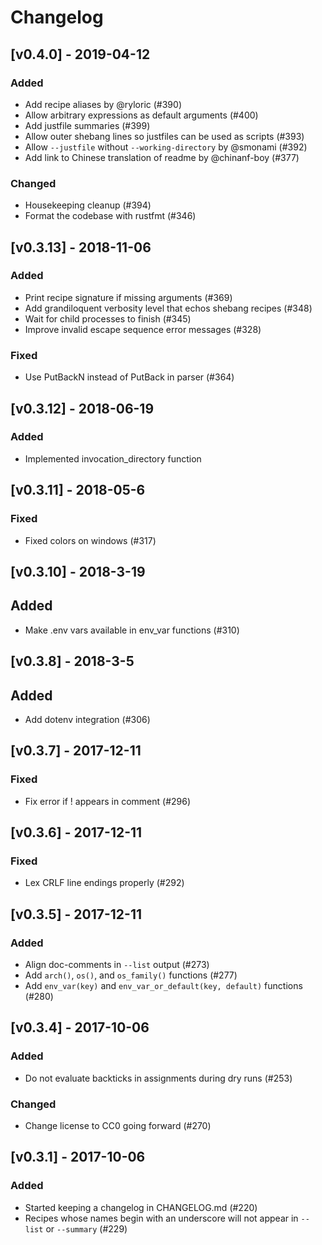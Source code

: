 # Changelog

## [v0.4.0] - 2019-04-12
### Added
- Add recipe aliases by @ryloric (#390)
- Allow arbitrary expressions as default arguments (#400)
- Add justfile summaries (#399)
- Allow outer shebang lines so justfiles can be used as scripts (#393)
- Allow `--justfile` without `--working-directory` by @smonami (#392)
- Add link to Chinese translation of readme by @chinanf-boy (#377)

### Changed
- Housekeeping cleanup (#394)
- Format the codebase with rustfmt (#346)

## [v0.3.13] - 2018-11-06
### Added
- Print recipe signature if missing arguments (#369)
- Add grandiloquent verbosity level that echos shebang recipes (#348)
- Wait for child processes to finish (#345)
- Improve invalid escape sequence error messages (#328)

### Fixed
- Use PutBackN instead of PutBack in parser (#364)

## [v0.3.12] - 2018-06-19
### Added
- Implemented invocation_directory function

## [v0.3.11] - 2018-05-6
### Fixed
- Fixed colors on windows (#317)

## [v0.3.10] - 2018-3-19
## Added
- Make .env vars available in env_var functions (#310)

## [v0.3.8] - 2018-3-5
## Added
- Add dotenv integration (#306)

## [v0.3.7] - 2017-12-11
### Fixed
- Fix error if ! appears in comment (#296)

## [v0.3.6] - 2017-12-11
### Fixed
- Lex CRLF line endings properly (#292)

## [v0.3.5] - 2017-12-11
### Added
- Align doc-comments in `--list` output (#273)
- Add `arch()`, `os()`, and `os_family()` functions (#277)
- Add `env_var(key)` and `env_var_or_default(key, default)` functions (#280)

## [v0.3.4] - 2017-10-06
### Added
- Do not evaluate backticks in assignments during dry runs (#253)

### Changed
- Change license to CC0 going forward (#270)

## [v0.3.1] - 2017-10-06
### Added
- Started keeping a changelog in CHANGELOG.md (#220)
- Recipes whose names begin with an underscore will not appear in `--list` or `--summary` (#229)
